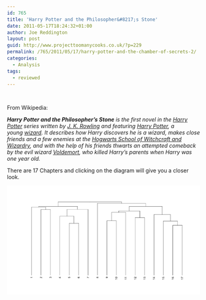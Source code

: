 ```yaml
---
id: 765
title: 'Harry Potter and the Philosopher&#8217;s Stone'
date: 2011-05-17T18:24:32+01:00
author: Joe Reddington
layout: post
guid: http://www.projecttoomanycooks.co.uk/?p=229
permalink: /765/2011/05/17/harry-potter-and-the-chamber-of-secrets-2/
categories:
  - Analysis
tags:
  - reviewed
---
```

&nbsp;

From Wikipedia:

__**Harry Potter and the Philosopher&#8217;s Stone**_ is the first novel in the _[Harry Potter](http://en.wikipedia.org/wiki/Harry_Potter "Harry Potter")_ series written by [J. K. Rowling](http://en.wikipedia.org/wiki/J._K._Rowling "J. K. Rowling") and featuring [Harry Potter](http://en.wikipedia.org/wiki/Harry_Potter_(character) "Harry Potter (character)"), a young [wizard](http://en.wikipedia.org/wiki/Wizard_(fantasy) "Wizard (fantasy)"). It describes how Harry discovers he is a wizard, makes close friends and a few enemies at the [Hogwarts School of Witchcraft and Wizardry](http://en.wikipedia.org/wiki/Hogwarts_School_of_Witchcraft_and_Wizardry "Hogwarts School of Witchcraft and Wizardry"), and with the help of his friends thwarts an attempted comeback by the evil wizard [Voldemort](http://en.wikipedia.org/wiki/Voldemort "Voldemort"), who killed Harry&#8217;s parents when Harry was one year old._

There are 17 Chapters and clicking on the diagram will give you a closer look.

![Alt text](/assets/uploads/2011/05/Dendrogram-2.png)
